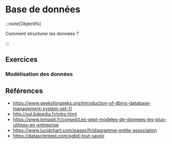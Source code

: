 # Base de données

<Reaveal name="database" />

:::note[Objectifs]

Comment structurer les données ?

:::

## Exercices

### Modélisation des données

## Références

- https://www.geeksforgeeks.org/introduction-of-dbms-database-management-system-set-1/
- http://sql.bdpedia.fr/intro.html
- https://www.lemagit.fr/conseil/Les-sept-modeles-de-donnees-les-plus-utilises-en-entreprise
- https://www.lucidchart.com/pages/fr/diagramme-entite-association
- https://datascientest.com/sgbd-tout-savoir
